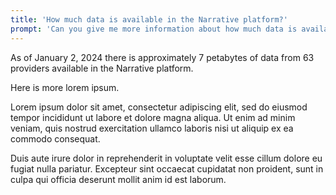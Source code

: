 ```yaml
---
title: 'How much data is available in the Narrative platform?'
prompt: 'Can you give me more information about how much data is available on the Narrative Platform?'
---
```

As of January 2, 2024 there is approximately 7 petabytes of data from 63 providers available in the Narrative platform.

Here is more lorem ipsum.

Lorem ipsum dolor sit amet, consectetur adipiscing elit, sed do eiusmod tempor incididunt ut labore et dolore magna aliqua. Ut enim ad minim veniam, quis nostrud exercitation ullamco laboris nisi ut aliquip ex ea commodo consequat. 

Duis aute irure dolor in reprehenderit in voluptate velit esse cillum dolore eu fugiat nulla pariatur. Excepteur sint occaecat cupidatat non proident, sunt in culpa qui officia deserunt mollit anim id est laborum.